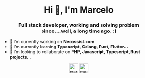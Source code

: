 <h1 align="center">Hi 👋, I'm Marcelo</h1>
<h3 align="center">Full stack developer, working and solving problem since....well, a long time ago. :)</h3>

- 🔭 I’m currently working on **Neoassist.com**
- 🌱 I’m currently learning **Typescript, Golang, Rust, Flutter...**
- 👯 I’m looking to collaborate on **PHP, Javascript, Typescript, Rust projects...**

<p align="center">
<a href="https://twitter.com/marcelomx" target="blank"><img align="center" src="https://cdn.jsdelivr.net/npm/simple-icons@3.0.1/icons/twitter.svg" alt="marcelomx" height="30" width="30" /></a>
<a href="https://linkedin.com/in/marcelomx" target="blank"><img align="center" src="https://cdn.jsdelivr.net/npm/simple-icons@3.0.1/icons/linkedin.svg" alt="marcelomx" height="30" width="30" /></a>
</p>
